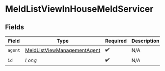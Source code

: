 # MeldListViewInHouseMeldServicer


## Fields

| Field                                                                             | Type                                                                              | Required                                                                          | Description                                                                       |
| --------------------------------------------------------------------------------- | --------------------------------------------------------------------------------- | --------------------------------------------------------------------------------- | --------------------------------------------------------------------------------- |
| `agent`                                                                           | [MeldListViewManagementAgent](../../models/shared/MeldListViewManagementAgent.md) | :heavy_check_mark:                                                                | N/A                                                                               |
| `id`                                                                              | *Long*                                                                            | :heavy_check_mark:                                                                | N/A                                                                               |